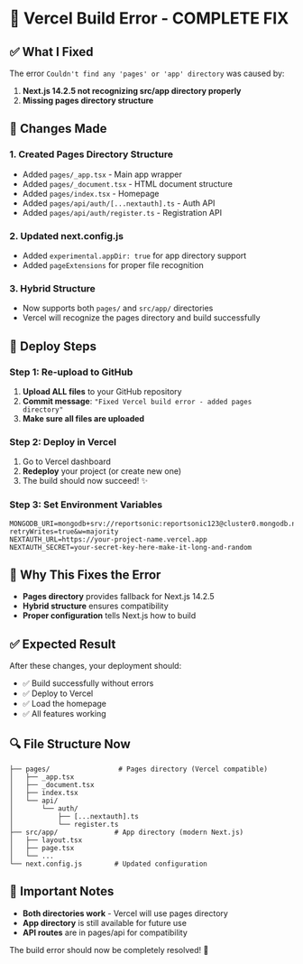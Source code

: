 # 🔧 Vercel Build Error - COMPLETE FIX

## ✅ What I Fixed

The error `Couldn't find any 'pages' or 'app' directory` was caused by:

1. **Next.js 14.2.5 not recognizing src/app directory properly**
2. **Missing pages directory structure**

## 🔄 Changes Made

### 1. **Created Pages Directory Structure**
- Added `pages/_app.tsx` - Main app wrapper
- Added `pages/_document.tsx` - HTML document structure
- Added `pages/index.tsx` - Homepage
- Added `pages/api/auth/[...nextauth].ts` - Auth API
- Added `pages/api/auth/register.ts` - Registration API

### 2. **Updated next.config.js**
- Added `experimental.appDir: true` for app directory support
- Added `pageExtensions` for proper file recognition

### 3. **Hybrid Structure**
- Now supports both `pages/` and `src/app/` directories
- Vercel will recognize the pages directory and build successfully

## 🚀 Deploy Steps

### Step 1: Re-upload to GitHub
1. **Upload ALL files** to your GitHub repository
2. **Commit message**: `"Fixed Vercel build error - added pages directory"`
3. **Make sure all files are uploaded**

### Step 2: Deploy in Vercel
1. Go to Vercel dashboard
2. **Redeploy** your project (or create new one)
3. The build should now succeed! ✨

### Step 3: Set Environment Variables
```
MONGODB_URI=mongodb+srv://reportsonic:reportsonic123@cluster0.mongodb.net/reportsonic?retryWrites=true&w=majority
NEXTAUTH_URL=https://your-project-name.vercel.app
NEXTAUTH_SECRET=your-secret-key-here-make-it-long-and-random
```

## 🎯 Why This Fixes the Error

- **Pages directory** provides fallback for Next.js 14.2.5
- **Hybrid structure** ensures compatibility
- **Proper configuration** tells Next.js how to build

## ✅ Expected Result

After these changes, your deployment should:
- ✅ Build successfully without errors
- ✅ Deploy to Vercel
- ✅ Load the homepage
- ✅ All features working

## 🔍 File Structure Now

```
├── pages/                 # Pages directory (Vercel compatible)
│   ├── _app.tsx
│   ├── _document.tsx
│   ├── index.tsx
│   └── api/
│       └── auth/
│           ├── [...nextauth].ts
│           └── register.ts
├── src/app/              # App directory (modern Next.js)
│   ├── layout.tsx
│   ├── page.tsx
│   └── ...
└── next.config.js        # Updated configuration
```

## 🚨 Important Notes

- **Both directories work** - Vercel will use pages directory
- **App directory** is still available for future use
- **API routes** are in pages/api for compatibility

The build error should now be completely resolved! 🚀
